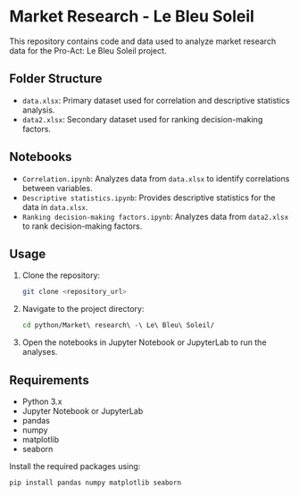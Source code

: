 # Market Research - Le Bleu Soleil

This repository contains code and data used to analyze market research data for the Pro-Act: Le Bleu Soleil project.

## Folder Structure

- `data.xlsx`: Primary dataset used for correlation and descriptive statistics analysis.
- `data2.xlsx`: Secondary dataset used for ranking decision-making factors.

## Notebooks

- `Correlation.ipynb`: Analyzes data from `data.xlsx` to identify correlations between variables.
- `Descriptive statistics.ipynb`: Provides descriptive statistics for the data in `data.xlsx`.
- `Ranking decision-making factors.ipynb`: Analyzes data from `data2.xlsx` to rank decision-making factors.

## Usage

1. Clone the repository:
    ```bash
    git clone <repository_url>
    ```
2. Navigate to the project directory:
    ```bash
    cd python/Market\ research\ -\ Le\ Bleu\ Soleil/
    ```
3. Open the notebooks in Jupyter Notebook or JupyterLab to run the analyses.

## Requirements

- Python 3.x
- Jupyter Notebook or JupyterLab
- pandas
- numpy
- matplotlib
- seaborn

Install the required packages using:
```bash
pip install pandas numpy matplotlib seaborn

